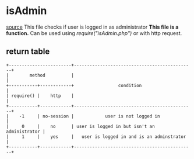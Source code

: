 # isAdmin
[source](../../api/isAdmin.php)
This file checks if user is logged in as administrator
__This file is a function.__ Can be used using _require("isAdmin.php")_ or with http request.
## return table
```
+------------------------+----------------------------------------------+
|        method          |                                              |
+-----------+------------+                 condition                    |
| require() |    http    |                                              |
+-----------+------------+----------------------------------------------+
|    -1     | no-session |            user is not logged in             |
|     0     |    no      | user is logged in but isn't an administrator |
|     1     |    yes     |   user is logged in and is an adminstrator   |
+-----------+------------+----------------------------------------------+
```